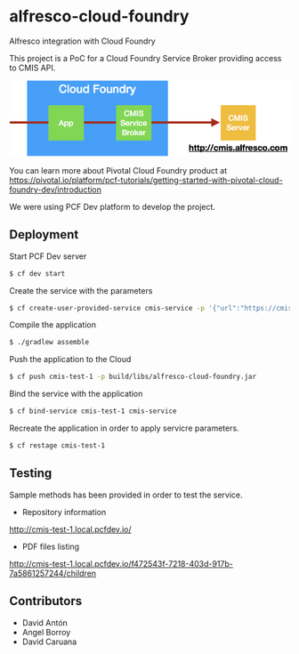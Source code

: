 # alfresco-cloud-foundry
Alfresco integration with Cloud Foundry

This project is a PoC for a Cloud Foundry Service Broker providing access to CMIS API.

![diagram](https://github.com/OrderOfTheBee/alfresco-cloud-foundry/raw/master/diagram.png)

You can learn more about Pivotal Cloud Foundry product at
https://pivotal.io/platform/pcf-tutorials/getting-started-with-pivotal-cloud-foundry-dev/introduction

We were using PCF Dev platform to develop the project.

## Deployment

Start PCF Dev server

```bash
$ cf dev start
```

Create the service with the parameters

```bash
$ cf create-user-provided-service cmis-service -p '{"url":"https://cmis.alfresco.com/alfresco/api/-default-/public/cmis/versions/1.1/browser","user":"admin","pass":"admin"}'
```

Compile the application

```bash
$ ./gradlew assemble
```

Push the application to the Cloud

```bash
$ cf push cmis-test-1 -p build/libs/alfresco-cloud-foundry.jar
```

Bind the service with the application

```bash
$ cf bind-service cmis-test-1 cmis-service
```

Recreate the application in order to apply servicre parameters.

```bash
$ cf restage cmis-test-1
```

## Testing

Sample methods has been provided in order to test the service.

* Repository information

http://cmis-test-1.local.pcfdev.io/

* PDF files listing

http://cmis-test-1.local.pcfdev.io/f472543f-7218-403d-917b-7a5861257244/children

## Contributors

* David Antón
* Angel Borroy
* David Caruana
